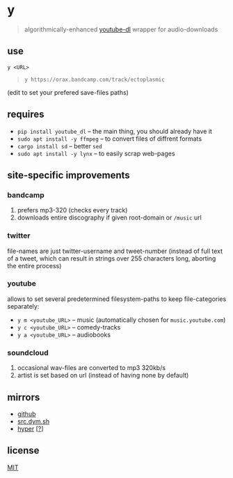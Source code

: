 # y

> algorithmically-enhanced [youtube-dl](https://yt-dl.org) wrapper for audio-downloads


## use
`y <URL>`

> `y https://orax.bandcamp.com/track/ectoplasmic`

(edit to set your prefered save-files paths)


## requires
- `pip install youtube_dl` – the main thing, you should already have it
- `sudo apt install -y ffmpeg` – to convert files of diffrent formats
- `cargo install sd` – better `sed`
- `sudo apt install -y lynx` – to easily scrap web-pages


## site-specific improvements

### bandcamp
1. prefers mp3-320 (checks every track)
2. downloads entire discography if given root-domain or `/music` url

### twitter
file-names are just twitter-username and tweet-number
(instead of full text of a tweet, which can result in strings over 255 characters long, aborting the entire process)

### youtube
allows to set several predetermined filesystem-paths to keep file-categories separately:

- `y m <youtube_URL>` – music (automatically chosen for `music.youtube.com`)
- `y c <youtube_URL>` – comedy-tracks
- `y a <youtube_URL>` – audiobooks

### soundcloud
1. occasional wav-files are converted to mp3 320kb/s
2. artist is set based on url (instead of having none by default)


## mirrors
- [github](https://gituhb.com/dym-sh/y-sh/)
- [src.dym.sh](https://src.dym.sh/y-sh/)
- [hyper](hyper://4329bfffa5700e21bb0c89db374590c4b39d57b21a19aa1dc8677882e59c3cf4/lab/y-sh/) [[?](https://beakerbrowser.com)]

## license
[MIT](./LICENSE)
